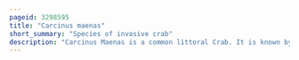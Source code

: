 ```yaml
---
pageid: 3298595
title: "Carcinus maenas"
short_summary: "Species of invasive crab"
description: "Carcinus Maenas is a common littoral Crab. It is known by various Names around the World. In the british Isles it is generally referred to as the Shore Crab or the green Shore Crab. In North America and South Africa, it bears the Name European green Crab."
---
```


